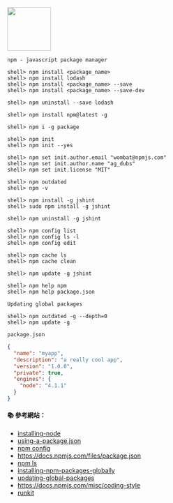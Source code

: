 <img src="http://i.imgur.com/onUAoMT.png" width="100">

`npm - javascript package manager`

```
shell> npm install <package_name>
shell> npm install lodash
shell> npm install <package_name> --save
shell> npm install <package_name> --save-dev

shell> npm uninstall --save lodash

shell> npm install npm@latest -g

shell> npm i -g package

shell> npm init
shell> npm init --yes

shell> npm set init.author.email "wombat@npmjs.com"
shell> npm set init.author.name "ag_dubs"
shell> npm set init.license "MIT"

shell> npm outdated
shell> npm -v

shell> npm install -g jshint
shell> sudo npm install -g jshint

shell> npm uninstall -g jshint

shell> npm config list
shell> npm config ls -l
shell> npm config edit

shell> npm cache ls
shell> npm cache clean

shell> npm update -g jshint

shell> npm help npm
shell> npm help package.json
```

`Updating global packages`
```
shell> npm outdated -g --depth=0
shell> npm update -g
```

`package.json`
```json
{
  "name": "myapp",
  "description": "a really cool app",
  "version": "1.0.0",
  "private": true,
  "engines": {
    "node": "4.1.1"
  }
}
```


#### :books: 參考網站：
- [installing-node](https://docs.npmjs.com/getting-started/installing-node)
- [using-a-package.json](https://docs.npmjs.com/getting-started/using-a-package.json)
- [npm config](https://docs.npmjs.com/cli/config)
- https://docs.npmjs.com/files/package.json
- [npm ls](https://docs.npmjs.com/cli/ls)
- [installing-npm-packages-globally](https://docs.npmjs.com/getting-started/installing-npm-packages-globally)
- [updating-global-packages](https://docs.npmjs.com/getting-started/updating-global-packages)
- https://docs.npmjs.com/misc/coding-style
- [runkit](https://runkit.com/npm)
